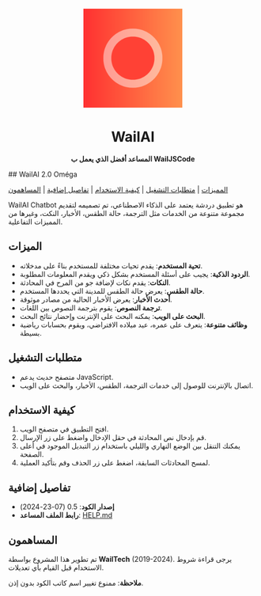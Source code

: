 <p align="center">
  <img src="icon.png" alt="WailAI Logo" width="200" />
</p>

<!-- Project Title -->
<h1 align="center">WailAI</h1>

<!-- Project Description -->
<p align="center">
  <strong>المساعد أفضل الذي يعمل ب WailJSCode</strong>
</p>
## WailAI 2.0 Oméga 

[المميزات](#الميزات) | [متطلبات التشغيل](#متطلبات-التشغيل) | [كيفية الاستخدام](#كيفية-الاستخدام) | [تفاصيل إضافية](#تفاصيل-إضافية) | [المساهمون](#المساهمون)

WailAI Chatbot هو تطبيق دردشة يعتمد على الذكاء الاصطناعي، تم تصميمه لتقديم مجموعة متنوعة من الخدمات مثل الترجمة، حالة الطقس، الأخبار، النكت، وغيرها من المميزات التفاعلية. 

## الميزات
- **تحية المستخدم**: يقدم تحيات مختلفة للمستخدم بناءً على مدخلاته.
- **الردود الذكية**: يجيب على أسئلة المستخدم بشكل ذكي ويقدم المعلومات المطلوبة.
- **النكات**: يقدم نكات لإضافة جو من المرح في المحادثة.
- **حالة الطقس**: يعرض حالة الطقس للمدينة التي يحددها المستخدم.
- **أحدث الأخبار**: يعرض الأخبار الحالية من مصادر موثوقة.
- **ترجمة النصوص**: يقوم بترجمة النصوص بين اللغات.
- **البحث على الويب**: يمكنه البحث على الإنترنت وإحضار نتائج البحث.
- **وظائف متنوعة**: يتعرف على عمره، عيد ميلاده الافتراضي، ويقوم بحسابات رياضية بسيطة.

## متطلبات التشغيل
- متصفح حديث يدعم JavaScript.
- اتصال بالإنترنت للوصول إلى خدمات الترجمة، الطقس، الأخبار، والبحث على الويب.

## كيفية الاستخدام
1. افتح التطبيق في متصفح الويب.
2. قم بإدخال نص المحادثة في حقل الإدخال واضغط على زر الإرسال.
3. يمكنك التنقل بين الوضع النهاري والليلي باستخدام زر التبديل الموجود في أعلى الصفحة.
4. لمسح المحادثات السابقة، اضغط على زر الحذف وقم بتأكيد العملية.

## تفاصيل إضافية
- **إصدار الكود**: 0.5 (07-23-2024)
- **رابط الملف المساعد**: [HELP.md](https://github.com/WailApp/wailai/blob/main/HELP.md)

## المساهمون
تم تطوير هذا المشروع بواسطة **WailTech** (2019-2024). يرجى قراءة شروط الاستخدام قبل القيام بأي تعديلات.

**ملاحظة**: ممنوع تغيير اسم كاتب الكود بدون إذن.
